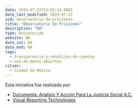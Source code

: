 ```yaml
---
date: 2019-07-21T23:02:24.000Z
date_last_modified: 2019-07-21
uid: observatorio-de-prisiones
title: "Observatorio De Prisiones"
description: "NA"
type: Desconocido
website: NA
date_ini: NA
date_end: NA
tags:
  - transparencia-y-rendicion-de-cuentas
  - uso-de-datos-abiertos
cities: 
  - Ciudad de México
---
```


Esta iniciativa fue realizada por:

- [Documenta: Análisis Y Acción Para La Justicia Social A.C.](/i/documenta-analisis-y-accion-para-la-justicia-social-a-c.html)
- [Visual Reporting Technologies](/i/visual-reporting-technologies.html)
